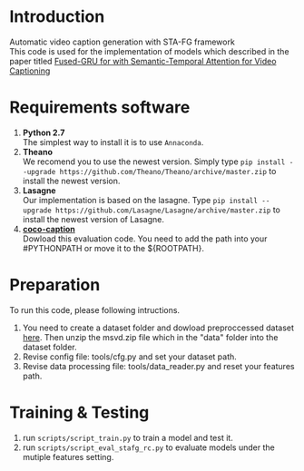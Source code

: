 # Introduction
Automatic video caption generation with STA-FG framework<br>
This code is used for the implementation of models which described in the paper titled [Fused-GRU for with Semantic-Temporal Attention for Video Captioning]()
# Requirements software
1. **Python 2.7**<br>The simplest way to install it is to use `Annaconda`.<br>
2. **Theano** <br> We recomend you to use the newest version. Simply type 
`pip install --upgrade https://github.com/Theano/Theano/archive/master.zip` to install the newest version.<br>
3. **Lasagne** <br> Our implementation is based on the lasagne. Type `pip install --upgrade https://github.com/Lasagne/Lasagne/archive/master.zip` to install the newest version of Lasagne.
4. **[coco-caption](https://github.com/tylin/coco-caption)**<br> Dowload this evaluation code. You need to add the path into your #PYTHONPATH or move it to the ${ROOTPATH}. 

# Preparation
To run this code, please following intructions.<br>
1. You need to create a dataset folder and dowload preproccessed dataset [here](). Then unzip the msvd.zip file which in the "data" folder into the dataset folder.<br>
2. Revise config file: tools/cfg.py and set your dataset path. 
3. Revise data processing file: tools/data_reader.py and reset your features path. 
# Training & Testing
1. run `scripts/script_train.py` to train a model and test it.
2. run `scripts/script_eval_stafg_rc.py` to evaluate models under the mutiple features setting.

